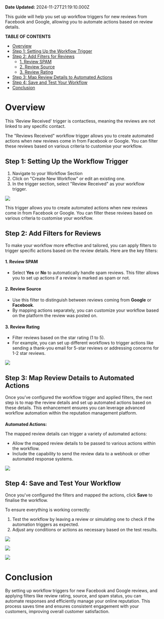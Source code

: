 **Date Updated:** 2024-11-27T21:19:10.000Z
  
  
This guide will help you set up workflow triggers for new reviews from Facebook and Google, allowing you to automate actions based on review details.  
  
**TABLE OF CONTENTS**

* [Overview](#Overview)[](#Step-1%3A-Setting-Up-the-Workflow-Trigger)
* [Step 1: Setting Up the Workflow Trigger](#Step-1%3A-Setting-Up-the-Workflow-Trigger)[](#Step-2%3A-Add-Filters-for-Reviews)
* [Step 2: Add Filters for Reviews](#Step-2%3A-Add-Filters-for-Reviews)  
   * [1\. Review SPAM ](#1.-Is-Review-SPAM-Filter)[](#2.-Review-Source-Filter)  
   * [2\. Review Source ](#2.-Review-Source-Filter)[](#3.-Review-Rating-Filter)  
   * [3\. Review Rating ](#3.-Review-Rating-Filter)
* [Step 3: Map Review Details to Automated Actions](#Step-3%3A-Map-Review-Details-to-Automated-Actions)[](#Step-4%3A-Save-and-Test-Your-Workflow)
* [Step 4: Save and Test Your Workflow](#Step-4%3A-Save-and-Test-Your-Workflow)
* [Conclusion](#Conclusion)

# Overview

  
This 'Review Received' trigger is contactless, meaning the reviews are not linked to any specific contact.

  
The "Reviews Received" workflow trigger allows you to create automated actions when new reviews come in from Facebook or Google. You can filter these reviews based on various criteria to customise your workflow.  
  
## Step 1: Setting Up the Workflow Trigger

1. Navigate to your Workflow Section
2. Click on "Create New Workflow" or edit an existing one.
3. In the trigger section, select "Review Received" as your workflow trigger.

![](https://s3.amazonaws.com/cdn.freshdesk.com/data/helpdesk/attachments/production/155034769627/original/sAhrYR67bVCVvv6XCPTN98i3HCwkExb5OA.png?1729053047)
  
  
This trigger allows you to create automated actions when new reviews come in from Facebook or Google. You can filter these reviews based on various criteria to customise your workflow. 

  
## Step 2: Add Filters for Reviews

To make your workflow more effective and tailored, you can apply filters to trigger specific actions based on the review details. Here are the key filters:  
  
#### 1\. **Review SPAM** 

* Select **Yes** or **No** to automatically handle spam reviews. This filter allows you to set up actions if a review is marked as spam or not.

#### 2\. **Review Source** 

* Use this filter to distinguish between reviews coming from **Google** or **Facebook**.
* By mapping actions separately, you can customize your workflow based on the platform the review was posted on.

#### 3\. **Review Rating** 

* Filter reviews based on the star rating (1 to 5).
* For example, you can set up different workflows to trigger actions like sending a thank-you email for 5-star reviews or addressing concerns for 1-2 star reviews.

![](https://s3.amazonaws.com/cdn.freshdesk.com/data/helpdesk/attachments/production/155034769578/original/FS0GNN1FBlciWCojDONhZT5kIioAjOinVw.png?1729052835)

  
## Step 3: Map Review Details to Automated Actions

Once you’ve configured the workflow trigger and applied filters, the next step is to map the review details and set up automated actions based on these details. This enhancement ensures you can leverage advanced workflow automation within the reputation management platform.

####   
**Automated Actions:**

The mapped review details can trigger a variety of automated actions:

* Allow the mapped review details to be passed to various actions within the workflow.
* Include the capability to send the review data to a webhook or other automated response systems.

![](https://s3.amazonaws.com/cdn.freshdesk.com/data/helpdesk/attachments/production/155034769597/original/9TW5Hs1EP8MkyxG6EW8xl4R9zNFAaWjA4w.png?1729052930)

## Step 4: Save and Test Your Workflow

Once you've configured the filters and mapped the actions, click **Save** to finalise the workflow.

To ensure everything is working correctly:

1. Test the workflow by leaving a review or simulating one to check if the automation triggers as expected.
2. Adjust any conditions or actions as necessary based on the test results.

![](https://s3.amazonaws.com/cdn.freshdesk.com/data/helpdesk/attachments/production/155034935735/original/zfY08yH_Xbdnlc8nG2_21f3QvvGIWB4KBw.png?1729232999)

  
![](https://s3.amazonaws.com/cdn.freshdesk.com/data/helpdesk/attachments/production/155034935783/original/-KbHCGdbSk4GDe3vk1Yc4TrJqgl5Gz86qQ.png?1729233070)

  
![](https://s3.amazonaws.com/cdn.freshdesk.com/data/helpdesk/attachments/production/155034935842/original/9VtdeOd0RNmlbAqIuAPZXwx-SNDGHC847Q.png?1729233129)

# Conclusion

By setting up workflow triggers for new Facebook and Google reviews, and applying filters like review rating, source, and spam status, you can automate responses and efficiently manage your online reputation. This process saves time and ensures consistent engagement with your customers, improving overall customer satisfaction.

  